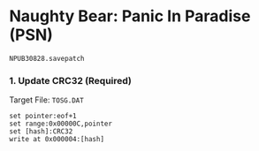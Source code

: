 #  Naughty Bear: Panic In Paradise (PSN) 

`NPUB30828.savepatch`

### 1. Update CRC32 (Required)

Target File: `TOSG.DAT`

```
set pointer:eof+1
set range:0x00000C,pointer
set [hash]:CRC32
write at 0x000004:[hash]
```

